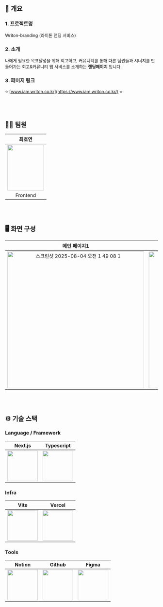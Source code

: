## 📝 개요
### 1. 프로젝트명
Writon-branding (라이톤 랜딩 서비스)
    
### 2. 소개
나에게 필요한 목표달성을 위해 회고하고, 커뮤니티를 통해 다른 팀원들과 시너지를 만들어가는 회고&커뮤니티 웹 서비스를 소개하는 **랜딩페이지** 입니다.

### 3. 페이지 링크
⭐️ [www.iam.writon.co.kr](https://www.iam.writon.co.kr/) ⭐️
    

<br />
<br />

## 💁‍♂️ 팀원
|최호연|
|:---:|
| <img src="https://github.com/user-attachments/assets/f6fb0179-f5a3-469d-ab76-8db7a86878bf" style="width:120px;height:150px;object-fit:cover;"/> |
|Frontend|

<br />
<br />

## 🖥️ 화면 구성
| 메인 페이지1 | 메인 페이지2 | 메인 페이지3 |
|:---:|:---:|:---:|
| <img width="450" alt="스크린샷 2025-08-04 오전 1 49 08 1" src="https://github.com/user-attachments/assets/405dc125-38be-49ca-954f-7c38bab02ba5" /> | <img width="450" alt="스크린샷 2025-08-04 오전 1 49 20 1" src="https://github.com/user-attachments/assets/9996e9c6-8c62-4527-ac5c-136f926f0c14" /> | <img width="450" alt="스크린샷 2025-08-04 오전 1 49 33 1" src="https://github.com/user-attachments/assets/c2eb01f9-01d9-4465-99ac-a8f461941d8b" /> |


<br />
<br />

## ⚙️ 기술 스택
### Language / Framework
| Next.js | Typescript |
|:---:|:---:|
| <img src="https://blog.kakaocdn.net/dna/tGNZD/btsILhKLgZu/AAAAAAAAAAAAAAAAAAAAADa7E4ouZ5aEAVvkpX8a84idCs_89f7FTzZRhE5_hd9L/img.webp?credential=yqXZFxpELC7KVnFOS48ylbz2pIh7yKj8&expires=1759244399&allow_ip=&allow_referer=&signature=m2BeqyHAnOhJkB2Jpa5y265ezeY%3D" width="100"/> | <img src="https://github.com/user-attachments/assets/7e2ae257-e3e5-41f6-b5b3-0d418a4e5e85" width="100"/> |


### Infra
| Vite | Vercel |
|:---:|:---:|
| <img src="https://github.com/user-attachments/assets/fbb09a14-7b81-4caf-83fc-bed24418d0eb" width="100"/> | <img src="https://github.com/user-attachments/assets/88592a83-d955-44dd-b1f4-e236419d5545" width="100"/> |

### Tools
| Notion | Github | Figma |
|:---:|:---:|:---:|
| <img src="https://github.com/user-attachments/assets/1c0093d6-b319-4b91-af7c-f93a6cacbe84" width="100"/> | <img src="https://github.com/user-attachments/assets/dd7c1bec-2a6c-4f4f-b2b9-05db68903f5a" width="100"/> | <img src="https://github.com/user-attachments/assets/3fe71031-9030-4773-a15b-71f0934c08cf" width="100"/> |


<br />
<br />
<br />


